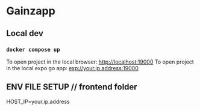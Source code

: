 
# Gainzapp

## Local dev

### `docker compose up`
 To open project in the local browser: [http://localhost:19000](http://localhost:19000)
 To open project in the local expo go app: [exp://your.ip.address:19000](exp://your.ip.address:19000)
  
## ENV FILE SETUP // frontend folder
HOST_IP=your.ip.address